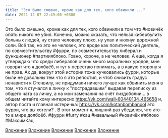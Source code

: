 ```yaml
---
title: "Это было смешно, кроме как для тех, кого обвинили ..."
date: 2021-12-07 22:49:00 +0300
---
```


Это было смешно, кроме как для тех, кого обвинили в том что #новичёк опять никого не убил. Конечно, можно сказать, что нельзя кибербулить больных людей, ну стало человеку плохо, ну упал и нюхнул дорожной соли. Всё так, но это не человек, это вроде как политический деятель, по совместительству #фурри, по совместительству либерал и функционер #партиияблоко. Говно, короче, а не человек. А ещё, когда я утверждаю что среди либералов очень много моральных уродов, мне говорят что я долбаёб, и тут я перестаю понимать, а в какую сторону я не прав.
Ах да, вокруг этой истории тоже кучковались фурри, которые были не довольны тем что я это репостил, и чтоб снизить градус ненависти к Стенвилу, не придумали ничего лучше как обвинить меня в том, что я стучался в личку к "пострадавшим" выдавая переписку из общего чата за личку, а на мои замечания на счёт пиздоболии... в общем читайте кому интересно https://vk.com/wall-60440134_465658 и, автор поста и главная истеричка: https://vk.com/kotanbombanool это фурри, что вы хотели? . В этот момент я, лишний раз убедился, что кто-то в мире долбоёб.
#фурри #furry #кац #навальный #новичёк #яблоко #МаксимКац


[Вложение](https://vk.com/video41076938_456239507)
[Вложение](https://vk.com/video41076938_456239508)
[Вложение](https://vk.com/video41076938_456239509)
[Вложение](https://vk.com/video41076938_456239510)
[Вложение](/assets/vk_photos/2/9FPvow11Llo.jpg)
